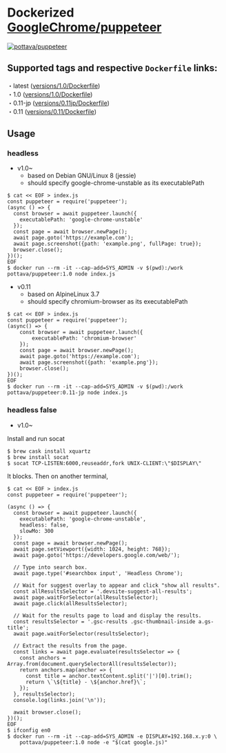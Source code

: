 # Dockerized [GoogleChrome/puppeteer](https://github.com/GoogleChrome/puppeteer)

[![pottava/puppeteer](http://dockeri.co/image/pottava/puppeteer)](https://hub.docker.com/r/pottava/puppeteer/)

## Supported tags and respective `Dockerfile` links:

・latest ([versions/1.0/Dockerfile](https://github.com/pottava/docker-puppeteer/blob/master/versions/1.0/Dockerfile))  
・1.0 ([versions/1.0/Dockerfile](https://github.com/pottava/docker-puppeteer/blob/master/versions/1.0/Dockerfile))  
・0.11-jp ([versions/0.11jp/Dockerfile](https://github.com/pottava/docker-puppeteer/blob/master/versions/0.11jp/Dockerfile))  
・0.11 ([versions/0.11/Dockerfile](https://github.com/pottava/docker-puppeteer/blob/master/versions/0.11/Dockerfile))  

## Usage

### headless

- v1.0~
  - based on Debian GNU/Linux 8 (jessie)
  - should specify google-chrome-unstable as its executablePath

```
$ cat << EOF > index.js
const puppeteer = require('puppeteer');
(async () => {
  const browser = await puppeteer.launch({
    executablePath: 'google-chrome-unstable'
  });
  const page = await browser.newPage();
  await page.goto('https://example.com');
  await page.screenshot({path: 'example.png', fullPage: true});
  browser.close();
})();
EOF
$ docker run --rm -it --cap-add=SYS_ADMIN -v $(pwd):/work pottava/puppeteer:1.0 node index.js
```

- v0.11
  - based on AlpineLinux 3.7
  - should specify chromium-browser as its executablePath

```
$ cat << EOF > index.js
const puppeteer = require('puppeteer');
(async() => {
    const browser = await puppeteer.launch({
        executablePath: 'chromium-browser'
    });
    const page = await browser.newPage();
    await page.goto('https://example.com');
    await page.screenshot({path: 'example.png'});
    browser.close();
})();
EOF
$ docker run --rm -it --cap-add=SYS_ADMIN -v $(pwd):/work pottava/puppeteer:0.11-jp node index.js
```

### headless false

- v1.0~

Install and run socat

```
$ brew cask install xquartz
$ brew install socat
$ socat TCP-LISTEN:6000,reuseaddr,fork UNIX-CLIENT:\"$DISPLAY\"
```

It blocks. Then on another terminal,

```
$ cat << EOF > index.js
const puppeteer = require('puppeteer');

(async () => {
  const browser = await puppeteer.launch({
    executablePath: 'google-chrome-unstable',
    headless: false,
    slowMo: 300
  });
  const page = await browser.newPage();
  await page.setViewport({width: 1024, height: 768});
  await page.goto('https://developers.google.com/web/');

  // Type into search box.
  await page.type('#searchbox input', 'Headless Chrome');

  // Wait for suggest overlay to appear and click "show all results".
  const allResultsSelector = '.devsite-suggest-all-results';
  await page.waitForSelector(allResultsSelector);
  await page.click(allResultsSelector);

  // Wait for the results page to load and display the results.
  const resultsSelector = '.gsc-results .gsc-thumbnail-inside a.gs-title';
  await page.waitForSelector(resultsSelector);

  // Extract the results from the page.
  const links = await page.evaluate(resultsSelector => {
    const anchors = Array.from(document.querySelectorAll(resultsSelector));
    return anchors.map(anchor => {
      const title = anchor.textContent.split('|')[0].trim();
      return \`\${title} - \${anchor.href}\`;
    });
  }, resultsSelector);
  console.log(links.join('\n'));

  await browser.close();
})();
EOF
$ ifconfig en0
$ docker run --rm -it --cap-add=SYS_ADMIN -e DISPLAY=192.168.x.y:0 \
    pottava/puppeteer:1.0 node -e "$(cat google.js)"
```
